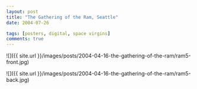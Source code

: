 ```yaml
---
layout: post
title: "The Gathering of the Ram, Seattle"
date: 2004-07-26

tags: [posters, digital, space virgins]
comments: true
---
```

![]({{ site.url }}/images/posts/2004-04-16-the-gathering-of-the-ram/ram5-front.jpg)

![]({{ site.url }}/images/posts/2004-04-16-the-gathering-of-the-ram/ram5-back.jpg)
